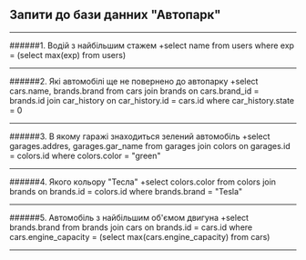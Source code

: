 ﻿## Запити до бази данних "Автопарк"

***
######1. Водій з найбільшим стажем 
	+select name from users 
	where
	exp = (select max(exp) from users)
***
######2. Які автомобілі ще не повернено до автопарку
	+select cars.name, brands.brand from cars 
	join brands on cars.brand_id = brands.id 
	join car_history on car_history.id = cars.id 
	where car_history.state = 0
***
######3. В якому гаражі знаходиться зелений автомобіль
	+select garages.addres, garages.gar_name 
	from garages 
	join colors 
	on garages.id = colors.id 
	where 
	colors.color = "green"
***
######4. Якого кольору "Тесла"
	+select colors.color 
	from colors 
	join brands 
	on brands.id = colors.id 
	where brands.brand = "Tesla"
***
######5. Автомобіль з найбільшим об'ємом двигуна
	+select brands.brand 
	from brands 
	join cars 
	on brands.id = cars.id 
	where cars.engine_capacity = 
	(select max(cars.engine_capacity) from cars)
***
